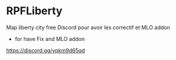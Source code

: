 # RPFLiberty
Map liberty city free
Discord pour avoir les correctif et MLO addon 
- for have Fix and MLO addon

https://discord.gg/ypkm9d65qd
